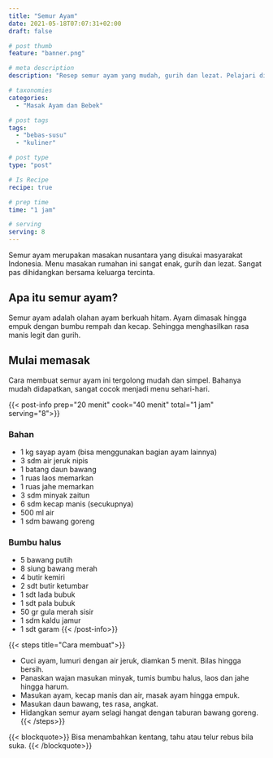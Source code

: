 ```yaml
---
title: "Semur Ayam"
date: 2021-05-18T07:07:31+02:00
draft: false

# post thumb
feature: "banner.png"

# meta description
description: "Resep semur ayam yang mudah, gurih dan lezat. Pelajari disini cara membuat semur ayam yang bikin lidah ketagihan."

# taxonomies
categories:
  - "Masak Ayam dan Bebek"

# post tags
tags:
  - "bebas-susu"
  - "kuliner"

# post type
type: "post"

# Is Recipe
recipe: true

# prep time
time: "1 jam"

# serving
serving: 8
---
```

Semur ayam merupakan masakan nusantara yang disukai masyarakat Indonesia. Menu masakan rumahan ini sangat enak, gurih dan lezat. Sangat pas dihidangkan bersama keluarga tercinta.

## Apa itu semur ayam?

Semur ayam adalah olahan ayam berkuah hitam. Ayam dimasak hingga empuk dengan bumbu rempah dan kecap. Sehingga menghasilkan rasa manis legit dan gurih.

## Mulai memasak

Cara membuat semur ayam ini tergolong mudah dan simpel. Bahanya mudah didapatkan, sangat cocok menjadi menu sehari-hari.

{{< post-info prep="20 menit" cook="40 menit" total="1 jam" serving="8">}}

### Bahan

-   1 kg sayap ayam (bisa menggunakan bagian ayam lainnya)
-   3 sdm air jeruk nipis
-   1 batang daun bawang
-   1 ruas laos memarkan
-   1 ruas jahe memarkan
-   3 sdm minyak zaitun
-   6 sdm kecap manis (secukupnya)
-   500 ml air
-   1 sdm bawang goreng

### Bumbu halus

-   5 bawang putih
-   8 siung bawang merah
-   4 butir kemiri
-   2 sdt butir ketumbar
-   1 sdt lada bubuk
-   1 sdt pala bubuk
-   50 gr gula merah sisir
-   1 sdm kaldu jamur
-   1 sdt garam
{{< /post-info>}}

{{< steps title="Cara membuat">}}
-   Cuci ayam, lumuri dengan air jeruk, diamkan 5 menit. Bilas hingga bersih.
-   Panaskan wajan masukan minyak, tumis bumbu halus, laos dan jahe hingga harum.
-   Masukan ayam, kecap manis dan air, masak ayam hingga empuk.
-   Masukan daun bawang, tes rasa, angkat.
-   Hidangkan semur ayam selagi hangat dengan taburan bawang goreng.
{{< /steps>}}

{{< blockquote>}}
Bisa menambahkan kentang, tahu atau telur rebus bila suka.
{{< /blockquote>}}

